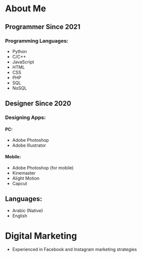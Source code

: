 # About Me

## Programmer Since 2021
### Programming Languages:
- Python
- C/C++
- JavaScript
- HTML
- CSS
- PHP
- SQL
- NoSQL

## Designer Since 2020
### Designing Apps:
#### PC:
- Adobe Photoshop
- Adobe Illustrator
#### Mobile:
- Adobe Photoshop (for mobile)
- Kinemaster
- Alight Motion
- Capcut

## Languages:
- Arabic (Native)
- English

# Digital Marketing
- Experienced in Facebook and Instagram marketing strategies
